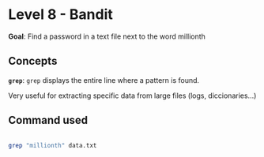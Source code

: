 # Level 8  - Bandit
**Goal**: Find a password in a text file next to the word millionth 

## Concepts
**`grep`**: `grep` displays the entire line where a pattern is found.

Very useful for extracting specific data from large files (logs, diccionaries...)

## Command used

```bash

grep "millionth" data.txt
```
